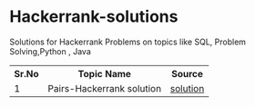 # Hackerrank-solutions
Solutions for Hackerrank Problems on topics like SQL, Problem Solving,Python , Java 
 <table>
  <tr>
    <th>Sr.No</th>
    <th>Topic Name</th>
    <th>Source</th>
  </tr>
  <tr>
    <td>1</td>
    <td>Pairs-Hackerrank solution</td>
    <td><a href="https://github.com/codeityweb/Hackerrank-solutions/blob/main/Pairs%20-%20Hackerrank%20Solutions">solution</a></td>
  </tr>
 
</table> 
